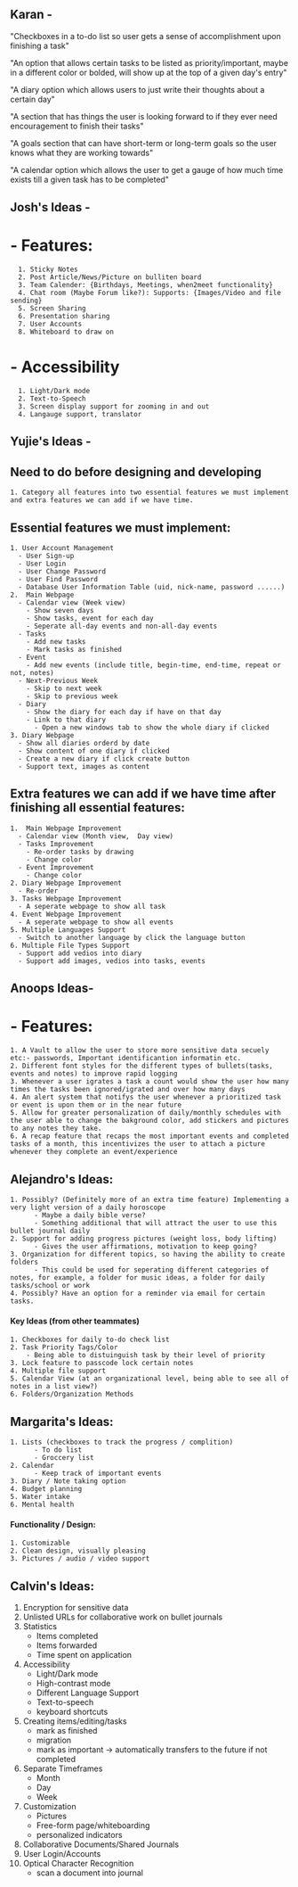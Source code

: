 ## Karan -
  "Checkboxes in a to-do list so user gets a sense of accomplishment upon finishing a task"
  
  "An option that allows certain tasks to be listed as priority/important, maybe in a different color or bolded, will show up at the top of a given day's entry"
  
  "A diary option which allows users to just write their thoughts about a certain day"
  
  "A section that has things the user is looking forward to if they ever need encouragement to finish their tasks"
  
  "A goals section that can have short-term or long-term goals so the user knows what they are working towards"
  
  "A calendar option which allows the user to get a gauge of how much time exists till a given task has to be completed"

## Josh's Ideas -
   # - Features:
      1. Sticky Notes
      2. Post Article/News/Picture on bulliten board
      3. Team Calender: {Birthdays, Meetings, when2meet functionality}
      4. Chat room (Maybe Forum like?): Supports: {Images/Video and file sending}
      5. Screen Sharing
      6. Presentation sharing
      7. User Accounts
      8. Whiteboard to draw on
  # - Accessibility
      1. Light/Dark mode
      2. Text-to-Speech
      3. Screen display support for zooming in and out
      4. Langauge support, translator

## Yujie's Ideas -

  ## Need to do before designing and developing
    1. Category all features into two essential features we must implement and extra features we can add if we have time.
  
  ## Essential features we must implement:
    1. User Account Management
      - User Sign-up
      - User Login 
      - User Change Password
      - User Find Password
      - Database User Information Table (uid, nick-name, password ......)
    2.  Main Webpage
      - Calendar view (Week view)
        - Show seven days
        - Show tasks, event for each day
        - Seperate all-day events and non-all-day events
      - Tasks
        - Add new tasks
        - Mark tasks as finished 
      - Event
        - Add new events (include title, begin-time, end-time, repeat or not, notes)
      - Next-Previous Week
        - Skip to next week
        - Skip to previous week
      - Diary 
        - Show the diary for each day if have on that day
        - Link to that diary
          - Open a new windows tab to show the whole diary if clicked
    3. Diary Webpage
      - Show all diaries orderd by date
      - Show content of one diary if clicked
      - Create a new diary if click create button
      - Support text, images as content
      

## Extra features we can add if we have time after finishing all essential features:
    1.  Main Webpage Improvement
      - Calendar view (Month view,  Day view)
      - Tasks Improvement
        - Re-order tasks by drawing
        - Change color
      - Event Improvement
        - Change color
    2. Diary Webpage Improvement
      - Re-order
    3. Tasks Webpage Improvement
      - A seperate webpage to show all task
    4. Event Webpage Improvement
      - A seperate webpage to show all events
    5. Multiple Languages Support
      - Switch to another language by click the language button
    6. Multiple File Types Support
      - Support add vedios into diary
      - Support add images, vedios into tasks, events 

## Anoops Ideas-

# - Features:
    1. A Vault to allow the user to store more sensitive data secuely etc:- passwords, Important identificantion informatin etc.
    2. Different font styles for the different types of bullets(tasks, events and notes) to improve rapid logging
    3. Whenever a user igrates a task a count would show the user how many times the tasks been ignored/igrated and over how many days
    4. An alert system that notifys the user whenever a prioritized task or event is upon them or in the near future
    5. Allow for greater personalization of daily/monthly schedules with the user able to change the bakground color, add stickers and pictures to any notes they take.
    6. A recap feature that recaps the most important events and completed tasks of a month, this incentivizes the user to attach a picture whenever they complete an event/experience

## Alejandro's Ideas:
    1. Possibly? (Definitely more of an extra time feature) Implementing a very light version of a daily horoscope
          - Maybe a daily bible verse?
          - Something additional that will attract the user to use this bullet journal daily
    2. Support for adding progress pictures (weight loss, body lifting)
          - Gives the user affirmations, motivation to keep going?
    3. Organization for different topics, so having the ability to create folders
          - This could be used for seperating different categories of notes, for example, a folder for music ideas, a folder for daily tasks/school or work
    4. Possibly? Have an option for a reminder via email for certain tasks.

####    Key Ideas (from other teammates) 
    1. Checkboxes for daily to-do check list 
    2. Task Priority Tags/Color
        - Being able to distuinguish task by their level of priority
    3. Lock feature to passcode lock certain notes
    4. Multiple file support
    5. Calendar View (at an organizational level, being able to see all of notes in a list view?)
    6. Folders/Organization Methods

## Margarita's Ideas:
    1. Lists (checkboxes to track the progress / complition) 
          - To do list
          - Groccery list
    2. Calendar
          - Keep track of important events
    3. Diary / Note taking option
    4. Budget planning
    5. Water intake
    6. Mental health

#### Functionality / Design:
    1. Customizable
    2. Clean design, visually pleasing
    3. Pictures / audio / video support

## Calvin's Ideas: 
1. Encryption for sensitive data
2. Unlisted URLs for collaborative work on bullet journals
3. Statistics
    - Items completed
    - Items forwarded
    - Time spent on application
4. Accessibility
    - Light/Dark mode
    - High-contrast mode
    - Different Language Support
    - Text-to-speech
    - keyboard shortcuts
5. Creating items/editing/tasks
    - mark as finished
    - migration
    - mark as important -> automatically transfers to the future if not completed
6. Separate Timeframes
    - Month
    - Day
    - Week
7. Customization
    - Pictures
    - Free-form page/whiteboarding
    - personalized indicators
8. Collaborative Documents/Shared Journals
9. User Login/Accounts
10. Optical Character Recognition
    - scan a document into journal

